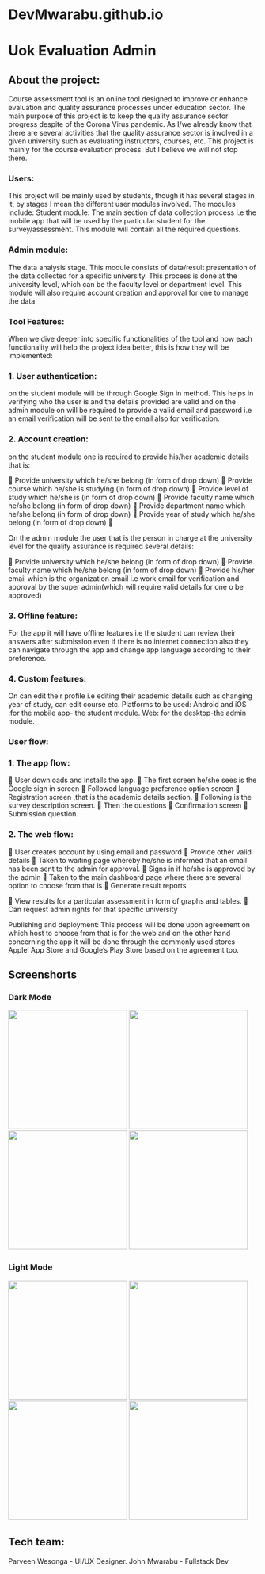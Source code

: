 # DevMwarabu.github.io
# Uok Evaluation Admin

## About the project:
Course assessment tool is an online tool designed to improve or enhance evaluation and quality
assurance processes under education sector. The main purpose of this project is to keep the
quality assurance sector progress despite of the Corona Virus pandemic. As I/we already know
that there are several activities that the quality assurance sector is involved in a given university
such as evaluating instructors, courses, etc. This project is mainly for the course evaluation
process. But I believe we will not stop there.
### Users:
This project will be mainly used by students, though it has several stages in it, by stages I mean
the different user modules involved. The modules include:
Student module: The main section of data collection process i.e the mobile app that will be used
by the particular student for the survey/assessment. This module will contain all the required
questions.
### Admin module: 
The data analysis stage. This module consists of data/result presentation of the
data collected for a specific university. This process is done at the university level, which can be
the faculty level or department level. This module will also require account creation and
approval for one to manage the data.
### Tool Features:
When we dive deeper into specific functionalities of the tool and how each functionality will
help the project idea better, this is how they will be implemented:
### 1. User authentication:
on the student module will be through Google Sign in method. This
helps in verifying who the user is and the details provided are valid and on the admin
module on will be required to provide a valid email and password i.e an email
verification will be sent to the email also for verification.
### 2. Account creation: 
on the student module one is required to provide his/her academic
details that is:

 Provide university which he/she belong (in form of drop down)
 Provide course which he/she is studying (in form of drop down)
 Provide level of study which he/she is (in form of drop down)
 Provide faculty name which he/she belong (in form of drop down)
 Provide department name which he/she belong (in form of drop down)
 Provide year of study which he/she belong (in form of drop down)


On the admin module the user that is the person in charge at the university level for the quality
assurance is required several details:

 Provide university which he/she belong (in form of drop down)
 Provide faculty name which he/she belong (in form of drop down)
 Provide his/her email which is the organization email i.e work email for
verification and approval by the super admin(which will require valid
details for one o be approved)

### 3. Offline feature: 
For the app it will have offline features i.e the student can review their
answers after submission even if there is no internet connection also they can navigate
through the app and change app language according to their preference.
### 4. Custom features: 
On can edit their profile i.e editing their academic details such as
changing year of study, can edit course etc.
Platforms to be used:
Android and iOS :for the mobile app- the student module.
Web: for the desktop-the admin module.
### User flow:
### 1. The app flow:
 User downloads and installs the app.
 The first screen he/she sees is the Google sign in screen
 Followed language preference option screen
 Registration screen ,that is the academic details section.
 Following is the survey description screen.
 Then the questions
 Confirmation screen
 Submission question.
### 2. The web flow:
 User creates account by using email and password
 Provide other valid details
 Taken to waiting page whereby he/she is informed that an email has been sent to
the admin for approval.
 Signs in if he/she is approved by the admin
 Taken to the main dashboard page where there are several option to choose from
that is
 Generate result reports

 View results for a particular assessment in form of graphs and tables.
 Can request admin rights for that specific university

Publishing and deployment:
This process will be done upon agreement on which host to choose from that is for the web and
on the other hand concerning the app it will be done through the commonly used stores Apple’
App Store and Google’s Play Store based on the agreement too.

##  Screenshorts

###  Dark Mode

<img src="https://user-images.githubusercontent.com/65868300/189304009-a944922a-bc32-4919-9a00-a11edf17d51c.png" width="240">  <img src="https://user-images.githubusercontent.com/65868300/189304480-43567c88-0356-4c70-bf60-0766aaf29cac.png" width="240">  <img src="https://user-images.githubusercontent.com/65868300/189304844-aff32189-e31e-40aa-a8de-8409d3a1d01d.png" width="240">  <img src="https://user-images.githubusercontent.com/65868300/189305812-a6d0a0ad-823c-47a9-be10-3aac2f61b059.png" width="240">

###  Light Mode

<img src="https://user-images.githubusercontent.com/65868300/189306124-894a1ab1-3c07-4be6-b8c8-8a2e7035de2f.png" width="240">  <img src="https://user-images.githubusercontent.com/65868300/189306211-25ff4f74-c92c-4e44-8c5a-22901c1414cf.png" width="240">  <img src="https://user-images.githubusercontent.com/65868300/189306352-b7a45b3a-c779-4147-8922-f65ecff52caa.png" width="240">  <img src="https://user-images.githubusercontent.com/65868300/189306468-54370303-378f-46b1-8991-b5fc7b29c35c.png" width="240">


## Tech team:
Parveen  Wesonga - UI/UX Designer.
John Mwarabu - Fullstack Dev

